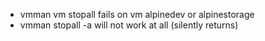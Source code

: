 - vmman vm stopall fails on vm alpinedev or alpinestorage
- vmman stopall -a will not work at all (silently returns)
